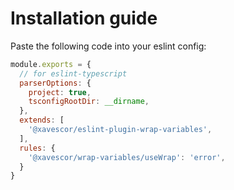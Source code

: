 # Installation guide

Paste the following code into your eslint config:
```javascript
module.exports = {
  // for eslint-typescript
  parserOptions: {
    project: true,
    tsconfigRootDir: __dirname,
  },
  extends: [
    '@xavescor/eslint-plugin-wrap-variables',
  ],
  rules: {
    '@xavescor/wrap-variables/useWrap': 'error',
  }
}
```
